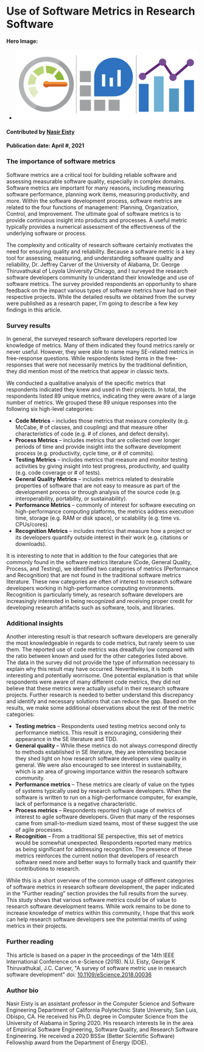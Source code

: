 # Use of Software Metrics in Research Software

**Hero Image:**

- <img src='https://github.com/betterscientificsoftware/images/raw/master/2021-04-SWMetricsInResearch-hero.png'>

#### Contributed by [Nasir Eisty](https://github.com/neisty)

#### Publication date: April #, 2021

### The importance of software metrics

Software metrics are a critical tool for building reliable software and assessing measurable software quality, especially in complex domains. Software metrics are important for many reasons, including measuring software performance, planning work items, measuring productivity, and more. Within the software development process, software metrics are related to the four functions of management: Planning, Organization, Control, and Improvement. The ultimate goal of software metrics is to provide continuous insight into products and processes. A useful metric typically provides a numerical assessment of the effectiveness of the underlying software or process. 

The complexity and criticality of research software certainly motivates the need for ensuring quality and reliability. Because a software metric is a key tool for assessing, measuring, and understanding software quality and reliability, Dr. Jeffrey Carver of the University of Alabama, Dr. George Thiruvathukal of Loyola University Chicago, and I surveyed the research software developers community to understand their knowledge and use of software metrics. The survey provided respondents an opportunity to share feedback on the impact various types of software metrics have had on their respective projects. While the detailed results we obtained from the survey were published as a research paper, I'm going to describe a few key findings in this article.

### Survey results

In general, the surveyed research software developers reported low knowledge of metrics. Many of them indicated they found metrics rarely or never useful. However, they were able to name many SE-related metrics in free-response questions. While respondents listed items in the free-responses that were not necessarily metrics by the traditional definition, they did mention most of the metrics that appear in classic texts.

We conducted a qualitative analysis of the specific metrics that respondents indicated they knew and used in their projects. In total, the respondents listed 89 unique metrics, indicating they were aware of a large number of metrics. We grouped these 89 unique responses into the following six high-level categories:
* **Code Metrics** – includes those metrics that measure complexity (e.g. McCabe, # of classes, and coupling) and that measure other characteristics of code (e.g. # of clones, and defect density).
* **Process Metrics** – includes metrics that are collected over longer periods of time and provide insight into the software development process (e.g. productivity, cycle time, or # of commits).
* **Testing Metrics** – includes metrics that measure and monitor testing activities by giving insight into test progress, productivity, and quality (e.g. code coverage or # of tests).
* **General Quality Metrics** – includes metrics related to desirable properties of software that are not easy to measure as part of the development process or through analysis of the source code (e.g. interoperability, portability, or sustainability).
* **Performance Metrics** – commonly of interest for software executing on high-performance computing platforms, the metrics address execution time, storage (e.g. RAM or disk space), or scalability (e.g. time vs. CPUs/cores).
* **Recognition Metrics** – includes metrics that measure how a project or its developers quantify outside interest in their work (e.g. citations or downloads). 

It is interesting to note that in addition to the four categories that are commonly found in the software metrics literature (Code, General Quality, Process, and Testing), we identified two categories of metrics (Performance and Recognition) that are not found in the traditional software metrics literature. These new categories are often of interest to research software developers working in high-performance computing environments. Recognition is particularly timely, as research software developers are increasingly interested in being recognized and receiving proper credit for developing research artifacts such as software, tools, and libraries.

### Additional insights

Another interesting result is that research software developers are generally the most knowledgeable in regards to code metrics, but rarely seem to use them. The reported use of code metrics was dreadfully low compared with the ratio between known and used for the other categories listed above. The data in the survey did not provide the type of information necessary to explain why this result may have occurred. Nevertheless, it is both interesting and potentially worrisome. One potential explanation is that while respondents were aware of many different code metrics, they did not believe that these metrics were actually useful in their research software projects. Further research is needed to better understand this discrepancy and identify and necessary solutions that can reduce the gap. Based on the results, we make some additional observations about the rest of the metric categories:
* **Testing metrics** – Respondents used testing metrics second only to performance metrics. This result is encouraging, considering their appearance in the SE literature and TDD.
* **General quality** – While these metrics do not always correspond directly to methods established in SE literature, they are interesting because they shed light on how research software developers view quality in general. We were also encouraged to see interest in sustainability, which is an area of growing importance within the research software community.
* **Performance metrics** – These metrics are clearly of value on the types of systems typically used by research software developers. When the software is written to run on a high-performance computer, for example, lack of performance is a negative characteristic.
* **Process metrics** – Respondents reported high usage of metrics of interest to agile software developers. Given that many of the responses came from small-to-medium sized teams, most of these suggest the use of agile processes.
* **Recognition** – From a traditional SE perspective, this set of metrics would be somewhat unexpected. Respondents reported many metrics as being significant for addressing recognition. The presence of these metrics reinforces the current notion that developers of research software need more and better ways to formally track and quantify their contributions to research.

While this is a short overview of the common usage of different categories of software metrics in research software development, the paper indicated in the “Further reading” section provides the full results from the survey. This study shows that various software metrics could be of value to research software development teams. While work remains to be done to increase knowledge of metrics within this community, I hope that this work can help research software developers see the potential merits of using metrics in their projects.

### Further reading
This article is based on a paper in the proceedings of the 14th IEEE International Conference on e-Science (2018). N.U. Eisty, George K Thiruvathukal, J.C. Carver, "A survey of software metric use in research software development" doi: [10.1109/eScience.2018.00036](https://doi.org/10.1109/eScience.2018.00036)

### Author bio
Nasir Eisty is an assistant professor in the Computer Science and Software Engineering Department of California Polytechnic State University, San Luis, Obispo, CA. He received his Ph.D. degree in Computer Science from the University of Alabama in Spring 2020. His research interests lie in the area of Empirical Software Engineering, Software Quality, and Research Software Engineering. He received a 2020 BSSw (Better Scientific Software) Fellowship award from the Department of Energy (DOE).

<!---
Publish: preview
Pinned: no
Topics: software engineering, software process improvement
RSS update: 2020-12-17
--->
